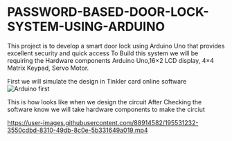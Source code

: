 # PASSWORD-BASED-DOOR-LOCK-SYSTEM-USING-ARDUINO
This project is to develop a smart door lock using Arduino Uno that provides excellent security and quick access
To Build this system we will be requiring the Hardware
components Arduino Uno,16×2 LCD display, 4×4 Matrix Keypad, Servo
Motor.

First we will simulate the design in Tinkler card online software
![Arduino first](https://user-images.githubusercontent.com/88914582/195511948-31530089-55cd-4fab-aac8-160f29f0713f.png)

This is how looks like when we design the circuit 
After Checking the software know we will take hardware components to make the circiut 




https://user-images.githubusercontent.com/88914582/195531232-3550cdbd-8310-49db-8c0e-5b331649a019.mp4





